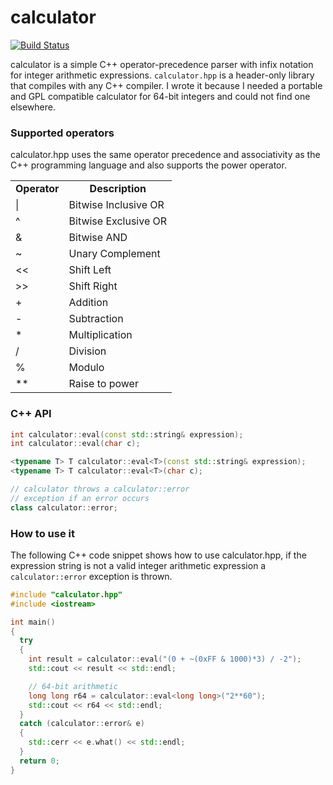 calculator
==========
[![Build Status](https://travis-ci.org/kimwalisch/calculator.svg)](https://travis-ci.org/kimwalisch/calculator)

calculator is a simple C++ operator-precedence parser with
infix notation for integer arithmetic expressions. ```calculator.hpp```
is a header-only library that compiles with any C++ compiler. I
wrote it because I needed a portable and GPL compatible calculator
for 64-bit integers and could not find one elsewhere.

### Supported operators
calculator.hpp uses the same operator precedence and associativity as
the C++ programming language and also supports the power operator.

<table>
  <tr align="center">
    <td><b>Operator</b></td>
    <td><b>Description</b></td>
  </tr>
  <tr align="left">
    <td>|</td>
    <td>Bitwise Inclusive OR</td>
  </tr>
  <tr align="left">
    <td>^</td>
    <td>Bitwise Exclusive OR</td>
  </tr>
  <tr align="left">
    <td>&</td>
    <td>Bitwise AND</td>
  </tr>
  <tr align="left">
    <td>~</td>
    <td>Unary Complement </td>
  </tr>
  <tr align="left">
    <td>&lt;&lt;</td>
    <td>Shift Left</td>
  </tr>
  <tr align="left">
    <td>&gt;&gt;</td>
    <td>Shift Right</td>
  </tr>
  <tr align="left">
    <td>+</td>
    <td>Addition</td>
  </tr>
  <tr align="left">
    <td>-</td>
    <td>Subtraction</td>
  </tr>
  <tr align="left">
    <td>*</td>
    <td>Multiplication</td>
  </tr>
  <tr align="left">
    <td>/</td>
    <td>Division</td>
  </tr>
  <tr align="left">
    <td>%</td>
    <td>Modulo</td>
  </tr>
  <tr align="left">
    <td>**</td>
    <td>Raise to power</td>
  </tr>
</table>

### C++ API
```C++
int calculator::eval(const std::string& expression);
int calculator::eval(char c);

<typename T> T calculator::eval<T>(const std::string& expression);
<typename T> T calculator::eval<T>(char c);

// calculator throws a calculator::error
// exception if an error occurs
class calculator::error;
```

### How to use it
The following C++ code snippet shows how to use calculator.hpp, if the
expression string is not a valid integer arithmetic expression a
```calculator::error``` exception is thrown.

```C++
#include "calculator.hpp"
#include <iostream>

int main()
{
  try
  {
    int result = calculator::eval("(0 + ~(0xFF & 1000)*3) / -2");
    std::cout << result << std::endl;

    // 64-bit arithmetic
    long long r64 = calculator::eval<long long>("2**60");
    std::cout << r64 << std::endl;
  }
  catch (calculator::error& e)
  {
    std::cerr << e.what() << std::endl;
  }
  return 0;
}
```

